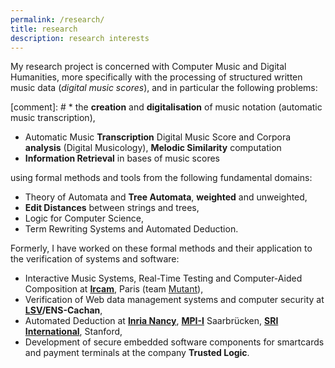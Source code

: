 ```yaml
---
permalink: /research/
title: research
description: research interests
---
```


My research project is concerned with Computer Music and Digital Humanities, 
more specifically with the processing of structured written music data (*digital music scores*), 
and in particular the following problems:

[comment]: # *  the **creation** and **digitalisation** of music notation (automatic music transcription), 
* Automatic Music **Transcription**
Digital Music Score and Corpora **analysis** (Digital Musicology),
  **Melodic Similarity** computation
* **Information Retrieval** in bases of music scores

using formal methods and tools from the following fundamental domains:
* Theory of Automata and **Tree Automata**, **weighted** and unweighted, 
* **Edit Distances** between strings and trees, 
* Logic for Computer Science, 
* Term Rewriting Systems and Automated Deduction.

Formerly, I have worked on these formal methods and their application to the verification of systems and software:
* Interactive Music Systems, Real-Time Testing and Computer-Aided Composition at **[Ircam](https://www.ircam.fr)**, Paris (team [Mutant](http://repmus.ircam.fr/mutant)),
* Verification of Web data management systems and computer security at **[LSV](http://www.lsv.fr)/ENS-Cachan**, 
* Automated Deduction at **[Inria Nancy](http://www.loria.fr)**, **[MPI-I](https://www.mpi-inf.mpg.de)** Saarbrücken, **[SRI International](http://www.csl.sri.com)**, Stanford,
* Development of secure embedded software components for smartcards and payment terminals at the company **Trusted Logic**.

